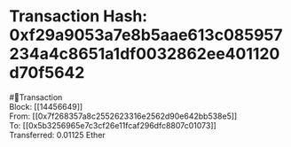 
Transaction Hash: 0xf29a9053a7e8b5aae613c085957234a4c8651a1df0032862ee401120d70f5642
====================================================================================
  
#💸Transaction  
Block: [[14456649]]  
From: [[0x7f268357a8c2552623316e2562d90e642bb538e5]]  
To: [[0x5b3256965e7c3cf26e11fcaf296dfc8807c01073]]  
Transferred: 0.01125 Ether